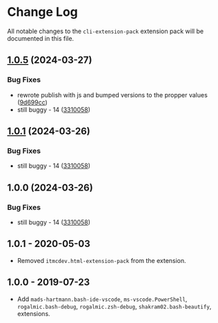 # Change Log
All notable changes to the `cli-extension-pack` extension pack will be documented in this file.

## [1.0.5](https://github.com/ITMCdev/vscode-extensions/compare/cli-extension-pack-v1.0.4...cli-extension-pack-v1.0.5) (2024-03-27)


### Bug Fixes

* rewrote publish with js and bumped versions to the propper values ([9d699cc](https://github.com/ITMCdev/vscode-extensions/commit/9d699cc1b8ddc87521e5dd01a0ef4c45a2905232))
* still buggy - 14 ([3310058](https://github.com/ITMCdev/vscode-extensions/commit/3310058b0fa82ef15cbcb983946897a2c09a98f6))

## [1.0.1](https://github.com/ITMCdev/vscode-extensions/compare/cli-extension-pack-v1.0.0...cli-extension-pack-v1.0.1) (2024-03-26)


### Bug Fixes

* still buggy - 14 ([3310058](https://github.com/ITMCdev/vscode-extensions/commit/3310058b0fa82ef15cbcb983946897a2c09a98f6))

## 1.0.0 (2024-03-26)


### Bug Fixes

* still buggy - 14 ([3310058](https://github.com/ITMCdev/vscode-extensions/commit/3310058b0fa82ef15cbcb983946897a2c09a98f6))

## 1.0.1 - 2020-05-03

- Removed `itmcdev.html-extension-pack` from the extension.

## 1.0.0 - 2019-07-23

- Add `mads-hartmann.bash-ide-vscode`, `ms-vscode.PowerShell`, `rogalmic.bash-debug`, `rogalmic.zsh-debug`, `shakram02.bash-beautify`, extensions.
